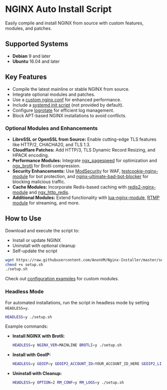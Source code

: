# NGINX Auto Install Script

Easily compile and install NGINX from source with custom features, modules, and patches.

## Supported Systems

- **Debian** 9 and later
- **Ubuntu** 16.04 and later

## Key Features

- Compile the latest mainline or stable NGINX from source.
- Integrate optional modules and patches.
- Use a [custom nginx.conf](https://github.com/AnonVM/Nginx-Installer/blob/master/conf/nginx.conf) for enhanced performance.
- Include a [systemd init script](https://github.com/AnonVM/Nginx-Installer/blob/master/conf/nginx.service) (not provided by default).
- Configure [logrotate](https://github.com/AnonVM/Nginx-Installer/blob/master/conf/nginx-logrotate) for efficient log management.
- Block APT-based NGINX installations to avoid conflicts.

### Optional Modules and Enhancements

- **LibreSSL or OpenSSL from Source:** Enable cutting-edge TLS features like HTTP/2, CHACHA20, and TLS 1.3.
- **Cloudflare Patches:** Add HTTP/3, TLS Dynamic Record Resizing, and HPACK encoding.
- **Performance Modules:** Integrate [ngx_pagespeed](https://github.com/pagespeed/ngx_pagespeed) for optimization and [ngx_brotli](https://github.com/google/ngx_brotli) for Brotli compression.
- **Security Enhancements:** Use [ModSecurity](https://github.com/SpiderLabs/ModSecurity) for WAF, [testcookie-nginx-module](https://github.com/kyprizel/testcookie-nginx-module) for bot protection, and [nginx-ultimate-bad-bot-blocker](https://github.com/mitchellkrogza/nginx-ultimate-bad-bot-blocker) for blocking malicious traffic.
- **Cache Modules:** Incorporate Redis-based caching with [redis2-nginx-module](https://github.com/openresty/redis2-nginx-module) and [ngx_http_redis](https://www.nginx.com/resources/wiki/modules/redis/).
- **Additional Modules:** Extend functionality with [lua-nginx-module](https://github.com/openresty/lua-nginx-module), [RTMP module](https://github.com/arut/nginx-rtmp-module) for streaming, and more.

## How to Use

Download and execute the script to:

- Install or update NGINX
- Uninstall with optional cleanup
- Self-update the script

```sh
wget https://raw.githubusercontent.com/AnonVM/Nginx-Installer/master/setup.sh
chmod +x setup.sh
./setup.sh
```

Check out [configuration examples](https://github.com/AnonVM/Nginx-Installer/tree/master/conf) for custom modules.

### Headless Mode

For automated installations, run the script in headless mode by setting `HEADLESS=y`.

```sh
HEADLESS=y ./setup.sh
```

Example commands:

- **Install NGINX with Brotli:**  
  ```sh
  HEADLESS=y NGINX_VER=MAINLINE BROTLI=y ./setup.sh
  ```
- **Install with GeoIP:**  
  ```sh
  HEADLESS=y GEOIP=y GEOIP2_ACCOUNT_ID=YOUR_ACCOUNT_ID_HERE GEOIP2_LICENSE_KEY=YOUR_LICENSE_KEY_HERE ./setup.sh
  ```
- **Uninstall with Cleanup:**  
  ```sh
  HEADLESS=y OPTION=2 RM_CONF=y RM_LOGS=y ./setup.sh
  ```

